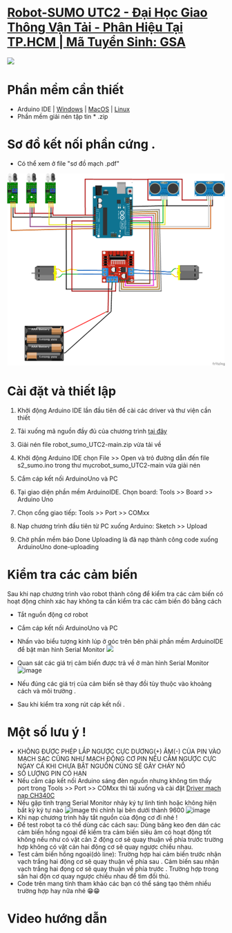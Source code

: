 
# [Robot-SUMO  UTC2 - Đại Học Giao Thông Vận Tải - Phân Hiệu Tại TP.HCM | Mã Tuyển Sinh: GSA](https://utc2.edu.vn)
<img src="https://utc2.edu.vn/upload/company/logo-15725982242.png">

# Phần mềm cần thiết 

- Arduino IDE | [Windows](https://www.microsoft.com/store/apps/9nblggh4rsd8?ocid=badge) | [MacOS](https://downloads.arduino.cc/arduino-1.8.13-macosx.zip) | [Linux](https://downloads.arduino.cc/arduino-1.8.13-linux32.tar.xz)
- Phần mềm giải nén tập tin * .zip
# Sơ đồ kết nối phần cứng .
 - Có thể xem ở file "sơ đồ mạch .pdf"
 <img src="https://github.com/vanminh1310/robot_sumo_UTC2/blob/main/s2_sumo/sumo_bb.png">

# Cài đặt và thiết lập  
1. Khởi động Arduino IDE lần đầu tiên để cài các driver và thư viện cần thiết

2. Tải xuống mã nguồn đầy đủ của chương trình [tại đây](https://github.com/vanminh1310/robot_sumo_UTC2.git) 

3. Giải nén file robot_sumo_UTC2-main.zip vừa tải về

4. Khởi động Arduino IDE chọn File >> Open và trỏ đường dẫn đến file s2_sumo.ino trong thư mụcrobot_sumo_UTC2-main vừa giải nén

5. Cắm cáp kết nối ArduinoUno và PC

6. Tại giao diện phần mềm ArduinoIDE. Chọn board: Tools >> Board >> Arduino Uno

7. Chọn cổng giao tiếp: Tools >> Port >> COMxx

8. Nạp chương trình đầu tiên từ PC xuống Arduino: Sketch >> Upload

9. Chờ phần mềm báo Done Uploading là đã nạp thành công code xuống ArduinoUno done-uploading

# Kiểm tra các cảm biến 
 Sau khi nạp chương trình vào robot thành công để kiểm tra các cảm biến có hoạt động chính xác hay không ta cần kiểm tra các cảm biến đó bằng cách 
  - Tắt nguồn động cơ robot
  - Cắm cáp kết nối ArduinoUno và PC
  - Nhấn vào biểu tượng kính lúp ở góc trên bên phải phần mềm ArduinoIDE để bật màn hình Serial Monitor <img src="http://making.do/alc-makerspace/console-icon.png">
  - Quan sát các giá trị cảm biến được trả về ở màn hình  Serial Monitor ![image](https://user-images.githubusercontent.com/53778428/109662792-055d9380-7b9e-11eb-9603-88b918ac1cbb.png)

 - Nếu đúng các giá trị của cảm biến sẽ thay đồi tùy thuộc vào khoảng cách và môi trường .
 - Sau khi kiểm tra xong rút cáp kết nối .
 
 # Một số lưu ý !
- KHÔNG ĐƯỢC PHÉP LẮP NGƯỢC CỰC DƯƠNG(+) ÂM(-) CỦA PIN VÀO MẠCH SẠC CŨNG NHƯ MẠCH ĐỘNG CƠ PIN NẾU CẮM NGƯỢC CỰC NGAY CẢ KHI CHƯA BẬT NGUỒN CŨNG SẼ GÂY CHÁY NỔ
- SỐ LƯỢNG PIN CÓ HẠN
- Nếu cắm cáp kết nối Arduino sáng đèn nguồn nhưng không tìm thấy port trong Tools >> Port >> COMxx thì tải xuống và cài đặt [Driver mạch nạp CH340C](https://sparks.gogo.co.nz/assets/_site_/downloads/CH34x_Install_Windows_v3_4.zip)
- Nếu gặp tình trạng Serial Monitor nhảy ký tự linh tinh hoặc không hiện bất kỳ ký tự nào ![image](https://user-images.githubusercontent.com/53778428/109663457-b5330100-7b9e-11eb-840e-9b3954fbfd54.png) thì chỉnh lại bên dưới thành 9600 ![image](https://user-images.githubusercontent.com/53778428/109663602-e27faf00-7b9e-11eb-94b5-24c30d8665cf.png)
- Khi nạp chương trình hãy tắt nguồn của động cơ đi nhé !
- Để test robot ta có thể dùng các cách sau: Dùng băng keo đen dán các cảm biến hồng ngoại để kiểm tra cảm biến siêu âm có hoạt động tốt không nếu như có vật cản 2 động cơ sẽ quay thuận về phía trước trường hợp không có vật cản hai động cơ sẽ quay ngược chiều nhau. 
- Test cảm biến hồng ngoại(dò line): Trường hợp hai cảm biến trước nhận vạch trắng hai động cơ sẽ quay thuận về phía sau . Cảm biến sau nhận vạch trắng hai đọng cơ sẽ quay thuận về phía trước . Trường hợp trong sân hai độn cơ quay ngược chiều nhau để tìm đối thủ.
- Code trên mang tính tham khảo các bạn có thể sáng tạo thêm nhiều trường hợp hay nữa nhé 😁😁

# Video hướng dẫn 



